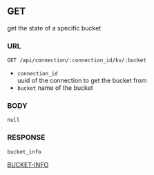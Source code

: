 
## GET
get the state of a specific bucket


### URL
```
GET /api/connection/:connection_id/kv/:bucket
```
- `connection_id`  
uuid of the connection to get the bucket from
- `bucket`
name of the bucket


### BODY
`null`


### RESPONSE
```
bucket_info
```
[BUCKET-INFO](./def/bucket-info.md)

